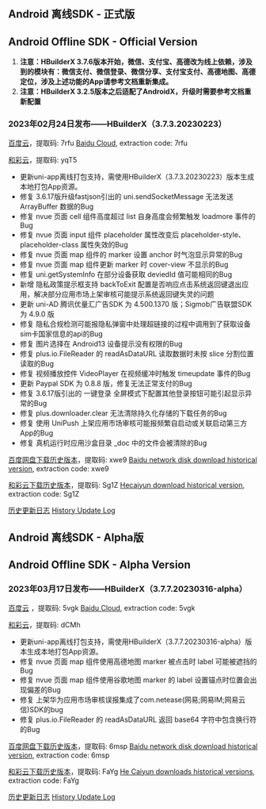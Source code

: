 ## Android 离线SDK - 正式版
## Android Offline SDK - Official Version

1. **注意：HBuilderX 3.7.6版本开始，微信、支付宝、高德改为线上依赖，涉及到的模块有：微信支付、微信登录、微信分享、支付宝支付、高德地图、高德定位，涉及上述功能的App请参考文档重新集成。**
2. **注意：HBuilderX 3.2.5版本之后适配了AndroidX，升级时需要参考文档重新配置**

### 2023年02月24日发布——HBuilderX（3.7.3.20230223）

[百度云](https://pan.baidu.com/s/14SZ-CjlbaNtGHk3CpamgXQ)，提取码: 7rfu
[Baidu Cloud](https://pan.baidu.com/s/14SZ-CjlbaNtGHk3CpamgXQ), extraction code: 7rfu

[和彩云](https://caiyun.139.com/m/i?115CeVVDNnuo8)，提取码: yqT5

+ 更新uni-app离线打包支持，需使用HBuilderX（3.7.3.20230223）版本生成本地打包App资源。
+ 修复 3.6.17版升级fastjson引出的 uni.sendSocketMessage 无法发送 ArrayBuffer 数据的Bug
+ 修复 nvue 页面 cell 组件高度超过 list 自身高度会频繁触发 loadmore 事件的Bug
+ 修复 nvue 页面 input 组件 placeholder 属性改变后 placeholder-style、placeholder-class 属性失效的Bug
+ 修复 nvue 页面 map 组件的 marker 设置 anchor 时气泡显示异常的Bug
+ 修复 nvue 页面 map 组件更新 marker 时 cover-view 不显示的Bug
+ 修复 uni.getSystemInfo 在部分设备获取 deviedId 值可能相同的Bug
+ 新增 隐私政策提示框支持 backToExit 配置是否响应点击系统返回键退出应用，解决部分应用市场上架审核可能提示系统返回键失灵的问题
+ 更新 uni-AD 腾讯优量汇广告SDK 为 4.500.1370 版；Sigmob广告联盟SDK 为 4.9.0 版
+ 修复 隐私合规检测可能报隐私弹窗中处理超链接的过程中调用到了获取设备sim卡国家信息的api的Bug
+ 修复 图片选择在 Android13 设备提示没有权限的Bug
+ 修复 plus.io.FileReader 的 readAsDataURL 读取数据时未按 slice 分割位置读取的Bug
+ 修复 视频播放控件 VideoPlayer 在视频缓冲时触发 timeupdate 事件的Bug
+ 更新 Paypal SDK 为 0.8.8 版，修复无法正常支付的Bug
+ 修复 3.6.17版引出的 一键登录 全屏模式下配置其他登录按钮可能引起显示异常的Bug
+ 修复 plus.downloader.clear 无法清除持久化存储的下载任务的Bug
+ 修复 使用 UniPush 上架应用市场审核可能报频繁自启动或关联启动第三方App的Bug
+ 修复 真机运行时应用沙盒目录 _doc 中的文件会被清除的Bug

[百度网盘下载历史版本](https://pan.baidu.com/s/1qxxUqh9ifF7mfJ4T46NB4Q)，提取码: xwe9
[Baidu network disk download historical version](https://pan.baidu.com/s/1qxxUqh9ifF7mfJ4T46NB4Q), extraction code: xwe9

[和彩云下载历史版本](https://caiyun.139.com/m/i?115ConOP2fLZy)，提取码: Sg1Z
[Hecaiyun download historical version](https://caiyun.139.com/m/i?115ConOP2fLZy), extraction code: Sg1Z

[历史更新日志](/AppDocs/download/historyRelease/androidRelease.md)
[History Update Log](/AppDocs/download/historyRelease/androidRelease.md)


## Android 离线SDK - Alpha版
## Android Offline SDK - Alpha Version

### 2023年03月17日发布——HBuilderX（3.7.7.20230316-alpha）

[百度云](https://pan.baidu.com/s/1NLBTW94Im_zg5R38Wiijdg) ，提取码: 5vgk
[Baidu Cloud](https://pan.baidu.com/s/1NLBTW94Im_zg5R38Wiijdg), extraction code: 5vgk

[和彩云](https://caiyun.139.com/m/i?115CoAT1jHOJZ)，提取码: dCMh

+ 更新uni-app离线打包支持，需使用HBuilderX（3.7.7.20230316-alpha）版本生成本地打包App资源。
+ 修复 nvue 页面 map 组件使用高德地图 marker 被点击时 label 可能被遮挡的Bug
+ 修复 nvue 页面 map 组件使用谷歌地图 marker 的 label 设置锚点时位置会出现偏差的Bug
+ 修复 上架华为应用市场审核误报集成了com.netease(网易;网易IM;网易云信)SDK的bug
+ 修复 plus.io.FileReader 的 readAsDataURL 返回 base64 字符中包含换行符的Bug

[百度网盘下载历史版本](https://pan.baidu.com/s/10fne34bwxWGtDJTd4PhroA)，提取码: 6msp
[Baidu network disk download historical version](https://pan.baidu.com/s/10fne34bwxWGtDJTd4PhroA), extraction code: 6msp

[和彩云下载历史版本](https://caiyun.139.com/m/i?115CoTUvbt4q9)，提取码: FaYg
[He Caiyun downloads historical versions](https://caiyun.139.com/m/i?115CoTUvbt4q9), extraction code: FaYg

[历史更新日志](/AppDocs/download/historyRelease/androidAlpha.md)
[History Update Log](/AppDocs/download/historyRelease/androidAlpha.md)
